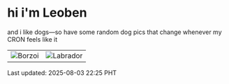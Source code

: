 # hi i'm Leoben

and i like dogs—so have some random dog pics that change whenever my CRON feels like it

|  |  |
|--------|----------|
| ![Borzoi](https://random-dog-vercel.vercel.app/api/random-borzoi?v=1754231137) | ![Labrador](https://random-dog-vercel.vercel.app/api/random-labrador?v=1754231137) |

Last updated: 2025-08-03 22:25 PHT
